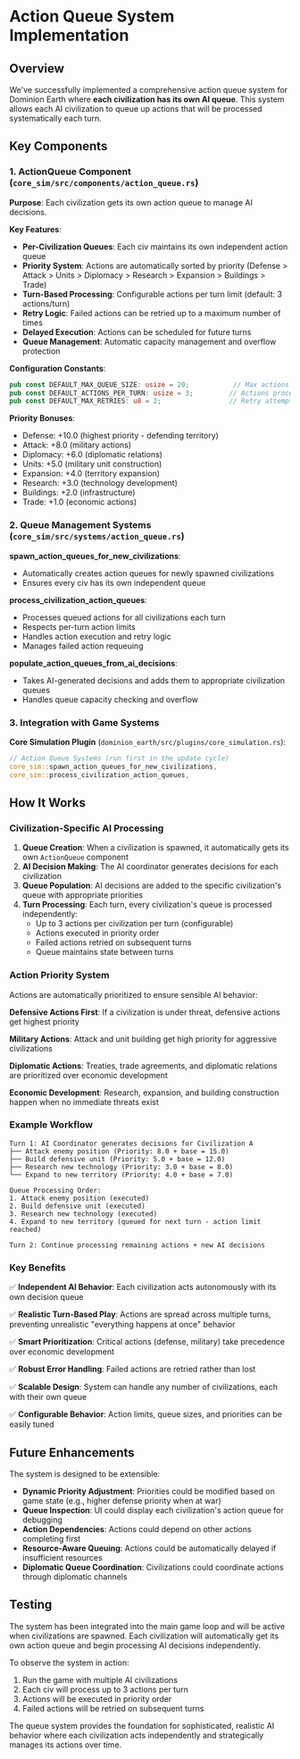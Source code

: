 # Action Queue System Implementation

## Overview

We've successfully implemented a comprehensive action queue system for Dominion Earth where **each civilization has its own AI queue**. This system allows each AI civilization to queue up actions that will be processed systematically each turn.

## Key Components

### 1. ActionQueue Component (`core_sim/src/components/action_queue.rs`)

**Purpose**: Each civilization gets its own action queue to manage AI decisions.

**Key Features**:
- **Per-Civilization Queues**: Each civ maintains its own independent action queue
- **Priority System**: Actions are automatically sorted by priority (Defense > Attack > Units > Diplomacy > Research > Expansion > Buildings > Trade)
- **Turn-Based Processing**: Configurable actions per turn limit (default: 3 actions/turn)
- **Retry Logic**: Failed actions can be retried up to a maximum number of times
- **Delayed Execution**: Actions can be scheduled for future turns
- **Queue Management**: Automatic capacity management and overflow protection

**Configuration Constants**:
```rust
pub const DEFAULT_MAX_QUEUE_SIZE: usize = 20;           // Max actions in queue
pub const DEFAULT_ACTIONS_PER_TURN: usize = 3;         // Actions processed per turn
pub const DEFAULT_MAX_RETRIES: u8 = 2;                 // Retry attempts for failed actions
```

**Priority Bonuses**:
- Defense: +10.0 (highest priority - defending territory)
- Attack: +8.0 (military actions)
- Diplomacy: +6.0 (diplomatic relations)
- Units: +5.0 (military unit construction)
- Expansion: +4.0 (territory expansion)
- Research: +3.0 (technology development)
- Buildings: +2.0 (infrastructure)
- Trade: +1.0 (economic actions)

### 2. Queue Management Systems (`core_sim/src/systems/action_queue.rs`)

**spawn_action_queues_for_new_civilizations**:
- Automatically creates action queues for newly spawned civilizations
- Ensures every civ has its own independent queue

**process_civilization_action_queues**:
- Processes queued actions for all civilizations each turn
- Respects per-turn action limits
- Handles action execution and retry logic
- Manages failed action requeuing

**populate_action_queues_from_ai_decisions**:
- Takes AI-generated decisions and adds them to appropriate civilization queues
- Handles queue capacity checking and overflow

### 3. Integration with Game Systems

**Core Simulation Plugin** (`dominion_earth/src/plugins/core_simulation.rs`):
```rust
// Action Queue Systems (run first in the update cycle)
core_sim::spawn_action_queues_for_new_civilizations,
core_sim::process_civilization_action_queues,
```

## How It Works

### Civilization-Specific AI Processing

1. **Queue Creation**: When a civilization is spawned, it automatically gets its own `ActionQueue` component
2. **AI Decision Making**: The AI coordinator generates decisions for each civilization
3. **Queue Population**: AI decisions are added to the specific civilization's queue with appropriate priorities
4. **Turn Processing**: Each turn, every civilization's queue is processed independently:
   - Up to 3 actions per civilization per turn (configurable)
   - Actions executed in priority order
   - Failed actions retried on subsequent turns
   - Queue maintains state between turns

### Action Priority System

Actions are automatically prioritized to ensure sensible AI behavior:

**Defensive Actions First**: If a civilization is under threat, defensive actions get highest priority

**Military Actions**: Attack and unit building get high priority for aggressive civilizations

**Diplomatic Actions**: Treaties, trade agreements, and diplomatic relations are prioritized over economic development

**Economic Development**: Research, expansion, and building construction happen when no immediate threats exist

### Example Workflow

```
Turn 1: AI Coordinator generates decisions for Civilization A
├── Attack enemy position (Priority: 8.0 + base = 15.0)
├── Build defensive unit (Priority: 5.0 + base = 12.0)  
├── Research new technology (Priority: 3.0 + base = 8.0)
└── Expand to new territory (Priority: 4.0 + base = 7.0)

Queue Processing Order:
1. Attack enemy position (executed)
2. Build defensive unit (executed)
3. Research new technology (executed)
4. Expand to new territory (queued for next turn - action limit reached)

Turn 2: Continue processing remaining actions + new AI decisions
```

### Key Benefits

✅ **Independent AI Behavior**: Each civilization acts autonomously with its own decision queue

✅ **Realistic Turn-Based Play**: Actions are spread across multiple turns, preventing unrealistic "everything happens at once" behavior

✅ **Smart Prioritization**: Critical actions (defense, military) take precedence over economic development

✅ **Robust Error Handling**: Failed actions are retried rather than lost

✅ **Scalable Design**: System can handle any number of civilizations, each with their own queue

✅ **Configurable Behavior**: Action limits, queue sizes, and priorities can be easily tuned

## Future Enhancements

The system is designed to be extensible:

- **Dynamic Priority Adjustment**: Priorities could be modified based on game state (e.g., higher defense priority when at war)
- **Queue Inspection**: UI could display each civilization's action queue for debugging
- **Action Dependencies**: Actions could depend on other actions completing first
- **Resource-Aware Queuing**: Actions could be automatically delayed if insufficient resources
- **Diplomatic Queue Coordination**: Civilizations could coordinate actions through diplomatic channels

## Testing

The system has been integrated into the main game loop and will be active when civilizations are spawned. Each civilization will automatically get its own action queue and begin processing AI decisions independently.

To observe the system in action:
1. Run the game with multiple AI civilizations
2. Each civ will process up to 3 actions per turn
3. Actions will be executed in priority order
4. Failed actions will be retried on subsequent turns

The queue system provides the foundation for sophisticated, realistic AI behavior where each civilization acts independently and strategically manages its actions over time.

